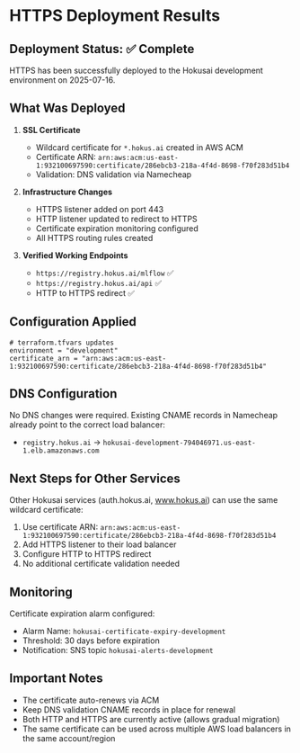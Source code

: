 # HTTPS Deployment Results

## Deployment Status: ✅ Complete

HTTPS has been successfully deployed to the Hokusai development environment on 2025-07-16.

## What Was Deployed

1. **SSL Certificate**
   - Wildcard certificate for `*.hokus.ai` created in AWS ACM
   - Certificate ARN: `arn:aws:acm:us-east-1:932100697590:certificate/286ebcb3-218a-4f4d-8698-f70f283d51b4`
   - Validation: DNS validation via Namecheap

2. **Infrastructure Changes**
   - HTTPS listener added on port 443
   - HTTP listener updated to redirect to HTTPS
   - Certificate expiration monitoring configured
   - All HTTPS routing rules created

3. **Verified Working Endpoints**
   - `https://registry.hokus.ai/mlflow` ✅
   - `https://registry.hokus.ai/api` ✅
   - HTTP to HTTPS redirect ✅

## Configuration Applied

```hcl
# terraform.tfvars updates
environment = "development"
certificate_arn = "arn:aws:acm:us-east-1:932100697590:certificate/286ebcb3-218a-4f4d-8698-f70f283d51b4"
```

## DNS Configuration

No DNS changes were required. Existing CNAME records in Namecheap already point to the correct load balancer:
- `registry.hokus.ai` → `hokusai-development-794046971.us-east-1.elb.amazonaws.com`

## Next Steps for Other Services

Other Hokusai services (auth.hokus.ai, www.hokus.ai) can use the same wildcard certificate:

1. Use certificate ARN: `arn:aws:acm:us-east-1:932100697590:certificate/286ebcb3-218a-4f4d-8698-f70f283d51b4`
2. Add HTTPS listener to their load balancer
3. Configure HTTP to HTTPS redirect
4. No additional certificate validation needed

## Monitoring

Certificate expiration alarm configured:
- Alarm Name: `hokusai-certificate-expiry-development`
- Threshold: 30 days before expiration
- Notification: SNS topic `hokusai-alerts-development`

## Important Notes

- The certificate auto-renews via ACM
- Keep DNS validation CNAME records in place for renewal
- Both HTTP and HTTPS are currently active (allows gradual migration)
- The same certificate can be used across multiple AWS load balancers in the same account/region